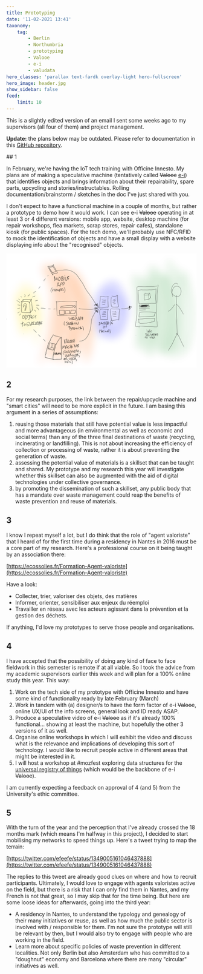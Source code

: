 ```yaml
---
title: Prototyping
date: '11-02-2021 13:41'
taxonomy:
    tag:
        - Berlin
        - Northumbria
        - prototyping
        - Valooe
        - e-i
        - valudata
hero_classes: 'parallax text-fardk overlay-light hero-fullscreen'
hero_image: header.jpg
show_sidebar: false
feed:
    limit: 10
---
```


This is a slightly edited version of an email I sent some weeks ago to my supervisors (all four of them) and project management.

**Update:** the plans below may be outdated. Please refer to documentation in this [GitHub repository](https://github.com/opendott-smartcities/II/tree/main/prototyping/).

## 1

In February, we're having the IoT tech training with Officine Innesto. My plans are of making a speculative machine (tentatively called ~~Valooe~~ [e-i](https://github.com/opendott-smartcities/II/tree/main/prototyping/e-i)) that identifies objects and brings information about their repairability, spare parts, upcycling and stories/instructables. Rolling documentation/brainstorm / sketches in the doc I've just shared with you.

I don't expect to have a functional machine in a couple of months, but rather a prototype to demo how it would work. I can see e-i ~~Valooe~~ operating in at least 3 or 4 different versions: mobile app, website, desktop machine (for repair workshops, flea markets, scrap stores, repair cafes), standalone kiosk (for public spaces). For the tech demo, we'll probably use NFC/RFID to mock the identification of objects and have a small display with a website displaying info about the "recognised" objects.

![e-i - sketching](valooe.png)

## 2

For my research purposes, the link between the repair/upcycle machine and "smart cities" will need to be more explicit in the future. I am basing this argument in a series of assumptions:

 1. reusing those materials that still have potential value is less impactful and more advantageous (in environmental as well as economic and social terms) than any of the three final destinations of waste (recycling, incinerating or landfilling). This is not about increasing the efficiency of collection or processing of waste, rather it is about preventing the generation of waste.
 2. assessing the potential value of materials is a skillset that can be taught and shared. My prototype and my research this year will investigate whether this skillset can also be augmented with the aid of digital technologies under collective governance.
 3. by promoting the dissemination of such a skillset, any public body that has a mandate over waste management could reap the benefits of waste prevention and reuse of materials.


## 3

I know I repeat myself a lot, but I do think that the role of "agent valoriste" that I heard of for the first time during a residency in Nantes in 2016 must be a core part of my research. Here's a professional course on it being taught by an association there:

[https://ecossolies.fr/Formation-Agent-valoriste](https://ecossolies.fr/Formation-Agent-valoriste)

Have a look:

- Collecter, trier, valoriser des objets, des matières
- Informer, orienter, sensibiliser aux enjeux du réemploi
- Travailler en réseau avec les acteurs agissant dans la prévention et la gestion des déchets.

If anything, I'd love my prototypes to serve those people and organisations.

## 4

I have accepted that the possibility of doing any kind of face to face fieldwork in this semester is remote if at all viable. So I took the advice from my academic supervisors earlier this week and will plan for a 100% online study this year. This way:

 1. Work on the tech side of my prototype with Officine Innesto and have some kind of functionality ready by late February (March)
 2. Work in tandem with (a) designer/s to have the form factor of e-i ~~Valooe~~, online UX/UI of the info screens, general look and ID ready ASAP.
 3. Produce a speculative video of e-i ~~Valooe~~ as if it's already 100% functional... showing at least the machine, but hopefully the other 3 versions of it as well.
 4. Organise online workshops in which I will exhibit the video and discuss what is the relevance and implications of developing this sort of technology. I would like to recruit people active in different areas that might be interested in it.
 5. I will host a workshop at #mozfest exploring data structures for the [universal registry of things](../../concepts/universal-registry-things) (which would be the backbone of e-i ~~Valooe~~).

I am currently expecting a feedback on approval of 4 (and 5) from the University's ethic committee.

## 5

With the turn of the year and the perception that I've already crossed the 18 months mark (which means I'm halfway in this project), I decided to start mobilising my networks to speed things up. Here's a tweet trying to map the terrain:

[https://twitter.com/efeefe/status/1349005161046437888](https://twitter.com/efeefe/status/1349005161046437888)

The replies to this tweet are already good clues on where and how to recruit participants. Ultimately, I would love to engage with agents valoristes active on the field, but there is a risk that I can only find them in Nantes, and my French is not that great, so I may skip that for the time being. But here are some loose ideas for afterwards, going into the third year:

 - A residency in Nantes, to understand the typology and genealogy of their many initiatives or reuse, as well as how much the public sector is involved with / responsible for them. I'm not sure the prototype will still be relevant by then, but I would also try to engage with people who are working in the field.
 - Learn more about specific policies of waste prevention in different localities. Not only Berlin but also Amsterdam who has committed to a "doughnut" economy and Barcelona where there are many "circular" initiatives as well.
